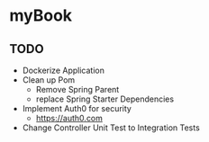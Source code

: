 # myBook

## TODO
- Dockerize Application
- Clean up Pom
  - Remove Spring Parent
  - replace Spring Starter Dependencies
- Implement Auth0 for security
  - https://auth0.com
- Change Controller Unit Test to Integration Tests